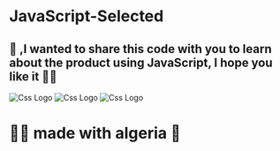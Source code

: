 # JavaScript-Selected
<h2>🖤 ,I wanted to share this code with you to learn about the product using JavaScript, I hope you like it 🐱‍👤</h2>
<img src="https://user-images.githubusercontent.com/69757558/134510379-cbfe2c93-f8dd-4c12-8301-5e6203fabe5a.PNG" alt="Css Logo" with="200" />
<img src="https://user-images.githubusercontent.com/69757558/134510387-43d062bb-9574-40fb-a1c4-b022b6c0fb27.PNG" alt="Css Logo" with="200" />
<img src="https://user-images.githubusercontent.com/69757558/134510390-eed2e5a2-c9b8-415f-b488-97c7a0ef882e.PNG" alt="Css Logo" with="200" />

<!-- 
![Capture](https://user-images.githubusercontent.com/69757558/134510379-cbfe2c93-f8dd-4c12-8301-5e6203fabe5a.PNG)
![Capture2](https://user-images.githubusercontent.com/69757558/134510387-43d062bb-9574-40fb-a1c4-b022b6c0fb27.PNG)
![Capture3](https://user-images.githubusercontent.com/69757558/134510390-eed2e5a2-c9b8-415f-b488-97c7a0ef882e.PNG)
-->


<h1> 🐱‍👤 made with algeria 🖤 </h1>

